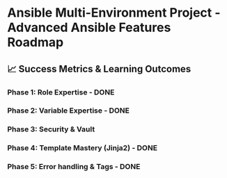 # Ansible Multi-Environment Project - Advanced Ansible Features Roadmap

## 📈 Success Metrics & Learning Outcomes

### Phase 1: Role Expertise - DONE 

### Phase 2: Variable Expertise - DONE

### Phase 3: Security & Vault

### Phase 4: Template Mastery (Jinja2) - DONE

### Phase 5: Error handling & Tags - DONE
